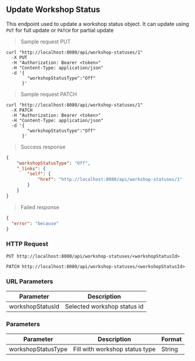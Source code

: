 ## Update Workshop Status

This endpoint used to update a workshop status object. It can update using <code>PUT</code> for full update or <code>PATCH</code> for partial update

> Sample request PUT

```shell
curl "http://localhost:8080/api/workshop-statuses/1"
  -X PUT
  -H "Authorization: Bearer <token>"
  -H "Content-Type: application/json"
  -d '{
        "workshopStatusType":"Off"
      }'
```

> Sample request PATCH

```shell
curl "http://localhost:8080/api/workshop-statuses/1"
  -X PATCH
  -H "Authorization: Bearer <token>"
  -H "Content-Type: application/json"
  -d '{
        "workshopStatusType":"Off"
      }'
```

> Success response

```json
{
    "workshopStatusType": "Off",
    "_links": {
        "self": {
            "href": "http://localhost:8080/api/workshop-statuses/1"
        }
    }
}
```

> Failed response

```json
{
  "error": "because"
}
```

### HTTP Request

`PUT http://localhost:8080/api/workshop-statuses/<workshopStatusId>`

`PATCH http://localhost:8080/api/workshop-statuses/<workshopStatusId>`

### URL Parameters

Parameter | Description
--------- | -----------
workshopStatusId | Selected workshop status id

### Parameters

Parameter | Description | Format 
--------- | ----------- | ------ 
workshopStatusType | Fill with workshop status type | String